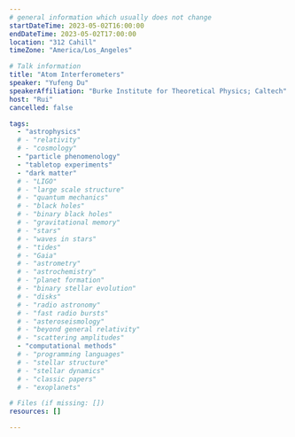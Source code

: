 ```yaml
---
# general information which usually does not change
startDateTime: 2023-05-02T16:00:00
endDateTime: 2023-05-02T17:00:00
location: "312 Cahill"
timeZone: "America/Los_Angeles"

# Talk information
title: "Atom Interferometers"
speaker: "Yufeng Du"
speakerAffiliation: "Burke Institute for Theoretical Physics; Caltech"
host: "Rui"
cancelled: false

tags:
  - "astrophysics"
  # - "relativity"
  # - "cosmology"
  - "particle phenomenology"
  - "tabletop experiments"
  - "dark matter"
  # - "LIGO"
  # - "large scale structure"
  # - "quantum mechanics"
  # - "black holes"
  # - "binary black holes"
  # - "gravitational memory"
  # - "stars"
  # - "waves in stars"
  # - "tides"
  # - "Gaia"
  # - "astrometry"
  # - "astrochemistry"
  # - "planet formation"
  # - "binary stellar evolution"
  # - "disks"
  # - "radio astronomy"
  # - "fast radio bursts"
  # - "asteroseismology"
  # - "beyond general relativity"
  # - "scattering amplitudes"
  - "computational methods"
  # - "programming languages"
  # - "stellar structure"
  # - "stellar dynamics"
  # - "classic papers"
  # - "exoplanets"

# Files (if missing: [])
resources: []

---
```



